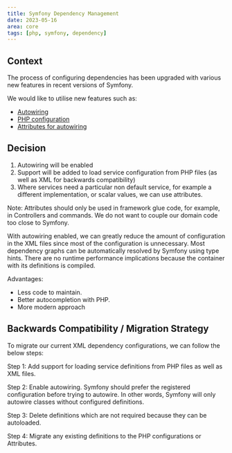 ```yaml
---
title: Symfony Dependency Management
date: 2023-05-16
area: core
tags: [php, symfony, dependency]
---
```


## Context

The process of configuring dependencies has been upgraded with various new features in recent versions of Symfony.

We would like to utilise new features such as:

* [Autowiring](https://symfony.com/doc/current/service_container.html)
* [PHP configuration](https://symfony.com/doc/current/service_container/import.html)
* [Attributes for autowiring](https://symfony.com/blog/new-in-symfony-6-1-service-autowiring-attributes)

## Decision

1. Autowiring will be enabled
2. Support will be added to load service configuration from PHP files (as well as XML for backwards compatibility)
3. Where services need a particular non default service, for example a different implementation, or scalar values, we can use attributes.

Note: Attributes should only be used in framework glue code, for example, in Controllers and commands. We do not want to couple our domain code too close to Symfony.

With autowiring enabled, we can greatly reduce the amount of configuration in the XML files since most of the configuration is unnecessary. Most dependency graphs can be automatically resolved by Symfony using type hints.
There are no runtime performance implications because the container with its definitions is compiled.

Advantages:

* Less code to maintain.
* Better autocompletion with PHP.
* More modern approach

## Backwards Compatibility / Migration Strategy

To migrate our current XML dependency configurations, we can follow the below steps:

Step 1: Add support for loading service definitions from PHP files as well as XML files.

Step 2: Enable autowiring. Symfony should prefer the registered configuration before trying to autowire. In other words, Symfony will only autowire classes without configured definitions.

Step 3: Delete definitions which are not required because they can be autoloaded.

Step 4: Migrate any existing definitions to the PHP configurations or Attributes.
